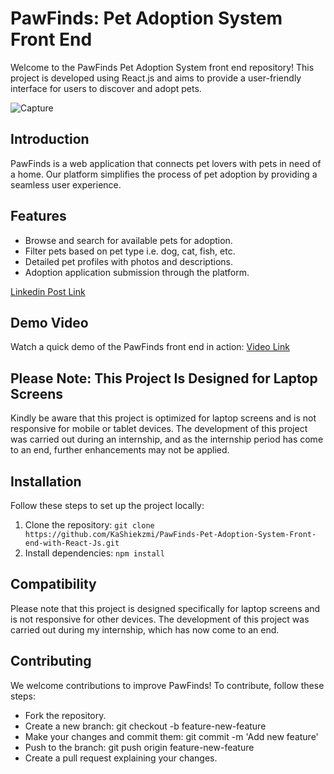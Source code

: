 # PawFinds: Pet Adoption System Front End

Welcome to the PawFinds Pet Adoption System front end repository! This project is developed using React.js and aims to provide a user-friendly interface for users to discover and adopt pets.

![Capture](https://github.com/KaShiekzmi/PawFinds-Pet-Adoption-System-Front-end-with-React-Js/assets/114513868/a7d18bd8-db40-4729-ad56-5d4d90b7571f)

## Introduction
PawFinds is a web application that connects pet lovers with pets in need of a home. Our platform simplifies the process of pet adoption by providing a seamless user experience.

## Features
- Browse and search for available pets for adoption.
- Filter pets based on pet type i.e. dog, cat, fish, etc.
- Detailed pet profiles with photos and descriptions.
- Adoption application submission through the platform.

[Linkedin Post Link](https://www.linkedin.com/posts/kashiekzmi_pawfinds-petadoptionsystem-reactjs-activity-7097093926435663872-74zE?utm_source=share&utm_medium=member_desktop)

## Demo Video
Watch a quick demo of the PawFinds front end in action:
[Video Link](https://github.com/KaShiekzmi/PawFinds-Pet-Adoption-System-Front-end-with-React-Js/assets/114513868/763719d5-10e2-4171-8d1c-837d4edecf6b)

## **Please Note: This Project Is Designed for Laptop Screens**
Kindly be aware that this project is optimized for laptop screens and is not responsive for mobile or tablet devices. The development of this project was carried out during an internship, and as the internship period has come to an end, further enhancements may not be applied.

## Installation
Follow these steps to set up the project locally:

1. Clone the repository: `git clone https://github.com/KaShiekzmi/PawFinds-Pet-Adoption-System-Front-end-with-React-Js.git`
2. Install dependencies: `npm install`

## Compatibility
Please note that this project is designed specifically for laptop screens and is not responsive for other devices. The development of this project was carried out during my internship, which has now come to an end.

## Contributing
We welcome contributions to improve PawFinds! To contribute, follow these steps:
- Fork the repository.
- Create a new branch: git checkout -b feature-new-feature
- Make your changes and commit them: git commit -m 'Add new feature'
- Push to the branch: git push origin feature-new-feature
- Create a pull request explaining your changes.
